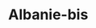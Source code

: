 # Albanie-bis
<!DOCTYPE html>
<html>
<head>
    <meta charset="utf-8" />
    <title>Carte Albanie - Itinéraire et Restaurants</title>
    <meta name="viewport" content="width=device-width, initial-scale=1.0">
    <link rel="stylesheet" href="https://unpkg.com/leaflet@1.9.4/dist/leaflet.css"
          integrity="sha256-sA+4JDr7fXFmWbrdUc1tQVD8gR8O9F7VtrmYJtA1pH0=" crossorigin=""/>
    <script src="https://unpkg.com/leaflet@1.9.4/dist/leaflet.js"
            integrity="sha256-pM0I+3QxEln9vQiyuOr6Kp7q0VfPTHvL9xnu5MYnL6A=" crossorigin=""></script>
    <script src="https://kit.fontawesome.com/a076d05399.js" crossorigin="anonymous"></script>
    <style>
        html, body, #map { height: 100%; margin: 0; }
    </style>
</head>
<body>
<div id="map"></div>
<script>
    const map = L.map('map').setView([41.3275, 19.8189], 7);

    L.tileLayer('https://{s}.tile.openstreetmap.org/{z}/{x}/{y}.png', {
        maxZoom: 18,
    }).addTo(map);

    const steps = [
        { name: "📍 Tirana", lat: 41.3275, lon: 19.8189, info: "Capitale vibrante de l’Albanie. Place Skanderbeg, Bunk’Art, téléphérique de Dajti." },
        { name: "📍 Theth", lat: 42.3958, lon: 19.7744, info: "Village alpin. Cascade de Grunas, Blue Eye." },
        { name: "📍 Valbona", lat: 42.4700, lon: 19.8800, info: "Randonnée en vallée spectaculaire. Étape Theth–Valbona." },
        { name: "📍 Shkodra", lat: 42.0683, lon: 19.5126, info: "Château de Rozafa, lac de Shkodra." },
        { name: "📍 Berat", lat: 40.7058, lon: 19.9522, info: "Ville UNESCO. Château, musées, vieille ville." },
        { name: "📍 Himarë", lat: 40.1017, lon: 19.7447, info: "Plages : Spile, Livadhi, Jale." },
        { name: "📍 Gjipe", lat: 40.1426, lon: 19.7441, info: "Crique sauvage entre falaises." },
        { name: "📍 Ksamil", lat: 39.7683, lon: 20.0019, info: "Plages paradisiaques avec îlots." },
        { name: "📍 Butrint", lat: 39.7458, lon: 20.0208, info: "Site archéologique gréco-romain." },
        { name: "📍 Gjirokastër", lat: 40.0758, lon: 20.1389, info: "Ville UNESCO en pierre." },
    ];

    const restaurants = [
        { name: "🍽️ Mullixhiu - Tirana", lat: 41.3225, lon: 19.8212, info: 'Cuisine traditionnelle raffinée. <a href="https://www.mullixhiu.al/" target="_blank">Site officiel</a>' },
        { name: "🍽️ Mrizi i Zanave - Fishtë", lat: 41.8783, lon: 19.7200, info: 'Slow food local. <a href="https://mrizizanave.al/" target="_blank">Site officiel</a>' },
        { name: "🍽️ Taverna Tradicionale - Berat", lat: 40.7065, lon: 19.9485, info: 'Cuisine albanaise authentique.' },
        { name: "🍽️ Taverna Vasili - Ksamil", lat: 39.7710, lon: 20.0002, info: 'Fruits de mer et plats traditionnels.' },
    ];

    const linePoints = [];

    steps.forEach(step => {
        L.marker([step.lat, step.lon], {
            icon: L.icon({
                iconUrl: "https://cdnjs.cloudflare.com/ajax/libs/leaflet/1.9.4/images/marker-icon.png",
                iconSize: [25, 41], iconAnchor: [12, 41], popupAnchor: [1, -34],
                shadowUrl: "https://cdnjs.cloudflare.com/ajax/libs/leaflet/1.9.4/images/marker-shadow.png",
                shadowSize: [41, 41]
            })
        }).addTo(map).bindPopup(`<b>${step.name}</b><br>${step.info}`);
        linePoints.push([step.lat, step.lon]);
    });

    restaurants.forEach(resto => {
        L.marker([resto.lat, resto.lon], {
            icon: L.divIcon({
                html: `<i class="fas fa-utensils" style="color: green; font-size: 20px;"></i>`,
                iconSize: [20, 20],
                className: 'my-div-icon'
            })
        }).addTo(map).bindPopup(`<b>${resto.name}</b><br>${resto.info}`);
    });

    // Trace l'itinéraire entre les étapes
    L.polyline(linePoints, { color: 'red', weight: 3, opacity: 0.7 }).addTo(map);
</script>
</body>
</html>
